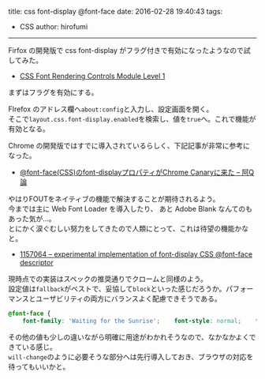 title: css font-display @font-face
date: 2016-02-28 19:40:43
tags:
- CSS
author: hirofumi

---
Firfox の開発版で css font-display がフラグ付きで有効になったようなので試してみた。

-   [CSS Font Rendering Controls Module Level 1](https://tabatkins.github.io/specs/css-font-display/)

まずはフラグを有効にする。

FIrefox のアドレス欄へ`about:config`と入力し、設定画面を開く。  
そこで`layout.css.font-display.enabled`を検索し、値を`true`へ。これで機能が有効となる。

Chrome の開発版ではすでに導入されているらしく、下記記事が非常に参考になった。

-   [@font-face(CSS)のfont-displayプロパティがChrome Canaryに来た – 阿Q論](https://blog.srytk.com/aquei/50.html)

やはりFOUTをネイティブの機能で解決することが期待されるよう。  
今までは主に Web Font Loader を導入したり、 あと Adobe Blank なんてのもあった気が…。  
とにかく涙ぐむしい努力をしてきたので人類にとって、これは待望の機能かなと。

-   [1157064 – experimental implementation of font-display CSS @font-face descriptor](https://bugzilla.mozilla.org/show_bug.cgi?id=1157064)

現時点での実装はスペックの推奨通りでクロームと同様のよう。  
設定値は`fallback`がベストで、妥協して`block`といった感じだろうか。パフォーマンスとユーザビリティの両方にバランスよく配慮できそうである。

```css
@font-face {
    font-family: 'Waiting for the Sunrise';    font-style: normal;    font-weight: 400;    font-display: fallback;    src: local('Waiting for the Sunrise'), local('WaitingfortheSunrise'),        url('../fonts/waiting-for-the-sunrise-v7-latin-regular.woff2') format('woff2'),        url('../fonts/waiting-for-the-sunrise-v7-latin-regular.woff') format('woff'),        url('../fonts/waiting-for-the-sunrise-v7-latin-regular.ttf') format('truetype');}
```

その他の値も少しの違いながら明確に用途がわかれそうなので、なかなかよくできている感じ。  
`will-change`のように必要そうな部分へは先行導入しておき、ブラウザの対応を待ってもいいかと。